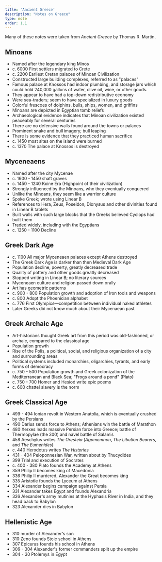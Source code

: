 ```yaml
---
title: 'Ancient Greece'
description: "Notes on Greece"
type: note
order: 1.1
---
```


Many of these notes were taken from _Ancient Greece_ by Thomas R. Martin.

## Minoans

- Named after the legendary king Minos
- c. 6000 First settlers migrated to Crete
- c. 2200 Earliest Cretan palaces of Minoan Civilization
- Constructed large building complexes, referred to as "palaces"
- Famous palace at Knossos had indoor plumbing, and storage jars which could hold 240,000 gallons of water, olive oil, wine, or other goods.
- They appear to have had a top-down redistributive economy
- Were sea-traders; seem to have specialized in luxury goods
- Colorful frescoes of dolphins, bulls, ships, women, and griffins
- Minoans are depicted in Egyptian tomb reliefs
- Archaeological evidence indicates that Minoan civilization existed peaceably for several centuries
- There are no defensive walls found around the towns or palaces
- Prominent snake and bull imagery; bull leaping
- There is some evidence that they practiced human sacrifice
- c. 1450 most sites on the island were burned
- c. 1370 The palace at Knossos is destroyed

## Myceneaens

- Named after the city Mycenae
- c. 1600 - 1450 shaft graves
- c. 1450 - 1240 Koine Era (Highpoint of their civilization)
- Strongly influenced by the Minoans, who they eventually conquered
- Unlike the Minoans, they seem like a warrior culture
- Spoke Greek; wrote using Linear B
- References to Hera, Zeus, Poseidon, Dionysus and other divinities found in Linear B tablets
- Built walls with such large blocks that the Greeks believed Cyclops had built them
- Traded widely, including with the Egyptians
- c. 1250 - 1100 Decline

## Greek Dark Age

- c. 1100 All major Myceneaen palaces except Athens destroyed
- The Greek Dark Age is darker than then Medieval Dark Age
- Population decline, poverty, greatly decreased trade
- Quality of pottery and other goods greatly decreased
- Stopped writing in Linear B; no literary sources
- Myceneaen culture and religion passed down orally
- Art has geometric patterns
- c. 900 - 800 Population growth and adoption of Iron tools and weapons
- c. 800 Adopt the Phoenician alphabet
- c. 776 First Olympics—competition between individual naked athletes
- Later Greeks did not know much about their Mycenaean past

## Greek Archaic Age

- Art-historians thought Greek art from this period was old-fashioned, or archaic, compared to the classical age
- Population growth
- Rise of the Polis, a political, social, and religious organization of a city and surrounding areas
- Political systems included monarchies, oligarchies, tyrants, and early forms of democracy
- c. 750 - 500 Population growth and Greek colonization of the Mediterranean and Black Sea; "Frogs around a pond" (Plato)
- c. 750 - 700 Homer and Hesiod write epic poems
- c. 600 chattel slavery is the norm


## Greek Classical Age

- 499 - 494 Ionian revolt in Western Anatolia, which is eventually crushed by the Persians
- 490 Darius sends force to Athens; Athenians win the battle of Marathon
- 480 Xerxes leads massive Persian force into Greece; battle of Thermopylae (the 300) and navel battle of Salamis
- 458 Aeschylus writes _The Oresteia_ (_Agamemnon_, _The Libation Bearers_, and _The Eumenides_)
- c. 440 Herodotus writes _The Histories_
- 431 - 404 Peloponnesian War, written about by Thucydides
- 399 Trial and execution of Socrates
- c. 400 - 380 Plato founds the Academy at Athens
- 359 Philip II becomes king of Macedonia
- 336 Philip II murdered, Alexander the Great becomes king
- 335 Aristotle founds the Lyceum at Athens
- 334 Alexander begins campaign against Persia
- 331 Alexander takes Egypt and founds Alexandria
- 326 Alexander's army mutinies at the Hyphasis River in India, and they head back to Babylon
- 323 Alexander dies in Babylon

## Hellenistic Age

- 310 murder of Alexander's son
- 310 Zeno founds Stoic school in Athens
- 307 Epicurus founds his school in Athens
- 306 - 304 Alexander's former commanders split up the empire
- 304 - 30 Ptolemys in Egypt
